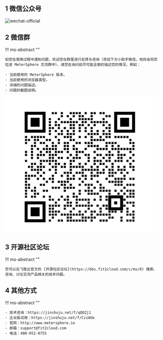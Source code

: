 ## 1 微信公众号

![wechat-official](../img/wechat-official.jpg)

## 2 微信群
!!! ms-abstract ""

    如您在使用过程中遇到问题，欢迎您在群里进行反馈与咨询（添加下方小助手微信，他将会将您拉进 MeterSphere 交流群中），请您在询问前尽可能全面的描述您的情况，例如：

    - 当前使用的 MeterSphere 版本。
    - 当前使用的浏览器类型。
    - 详细的问题描述。
    - 问题的截图说明。

![wechat-group](../img/入群.png)

## 3 开源社区论坛
!!! ms-abstract ""

    您可以在飞致云官方的 [开源社区论坛](https://bbs.fit2cloud.com/c/ms/8) 搜索、咨询、讨论交流产品相关的技术问题。

## 4 其他方式
!!! ms-abstract ""

    - 技术咨询：https://jinshuju.net/f/qQOZj1
    - 企业版试用：https://jinshuju.net/f/CzzAOe
    - 官网：http://www.metersphere.io
    - 邮箱：support@fit2cloud.com
    - 电话：400-052-0755

